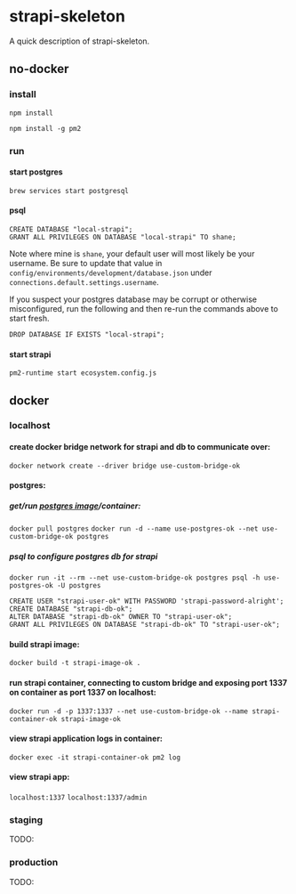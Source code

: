 # strapi-skeleton

A quick description of strapi-skeleton.

## no-docker
### install
`npm install`

`npm install -g pm2`

### run
#### start postgres
`brew services start postgresql`

#### psql
```
CREATE DATABASE "local-strapi";
GRANT ALL PRIVILEGES ON DATABASE "local-strapi" TO shane;
```
Note where mine is `shane`, your default user will most likely be your username. Be sure to update that value in `config/environments/development/database.json` under `connections.default.settings.username`.

If you suspect your postgres database may be corrupt or otherwise misconfigured, run the following and then re-run the commands above to start fresh.
```
DROP DATABASE IF EXISTS "local-strapi";
```

#### start strapi
`pm2-runtime start ecosystem.config.js`

## docker
### localhost
#### create docker bridge network for strapi and db to communicate over: 
`docker network create --driver bridge use-custom-bridge-ok`

#### postgres:
##### get/run [postgres image](https://hub.docker.com/_/postgres/)/container: 
`docker pull postgres`
`docker run -d --name use-postgres-ok --net use-custom-bridge-ok postgres`

##### psql to configure postgres db for strapi
`docker run -it --rm --net use-custom-bridge-ok postgres psql -h use-postgres-ok -U postgres`
```
CREATE USER "strapi-user-ok" WITH PASSWORD 'strapi-password-alright';
CREATE DATABASE "strapi-db-ok";
ALTER DATABASE "strapi-db-ok" OWNER TO "strapi-user-ok";
GRANT ALL PRIVILEGES ON DATABASE "strapi-db-ok" TO "strapi-user-ok";
```

#### build strapi image: 
`docker build -t strapi-image-ok .`

#### run strapi container, connecting to custom bridge and exposing port 1337 on container as port 1337 on localhost: 
`docker run -d -p 1337:1337 --net use-custom-bridge-ok --name strapi-container-ok strapi-image-ok`

#### view strapi application logs in container: 
`docker exec -it strapi-container-ok pm2 log`

#### view strapi app: 
`localhost:1337`
`localhost:1337/admin`

### staging
TODO: 

### production
TODO: 

<!-- ## misc
`docker run -p 80:1337 strapi-skeleton` (standalone, does not run because can't link up to db)
`docker exec -it some-strapi pm2 log`
`docker exec -it some-strapi pm2 ls`
`docker exec -it some-strapi pm2 monit` -->

